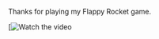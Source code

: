Thanks for playing my Flappy Rocket game.

[![Watch the video](https://www.youtube.com/embed/JSiVOgaglzc?si=jFqagy6I_gck7omP)
